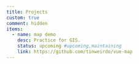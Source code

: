 ```yaml
---
title: Projects
custom: true
comment: hidden
items:
  - name: map demo
    desc: Practice for GIS.
    status: upcoming #upcoming,maintaining
    link: https://github.com/tinweirdo/vue-map
---
```


<Banner title="Projects" desc="All projects maintained by me" />
<Space :size="64" />
<ListProjects :projects="frontmatter.items" />
